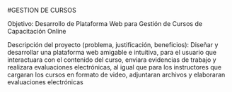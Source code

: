 #GESTION DE CURSOS

Objetivo: Desarrollo de Plataforma Web para Gestión de Cursos de Capacitación Online

Descripción del proyecto (problema, justificación, beneficios): Diseñar y desarrollar una plataforma web amigable e intuitiva, para el usuario que interactuara con el contenido del curso, enviara evidencias de trabajo y realizara evaluaciones electrónicas, al igual que para los instructores que cargaran los cursos en formato de video, adjuntaran archivos y elaboraran evaluaciones electrónicas

